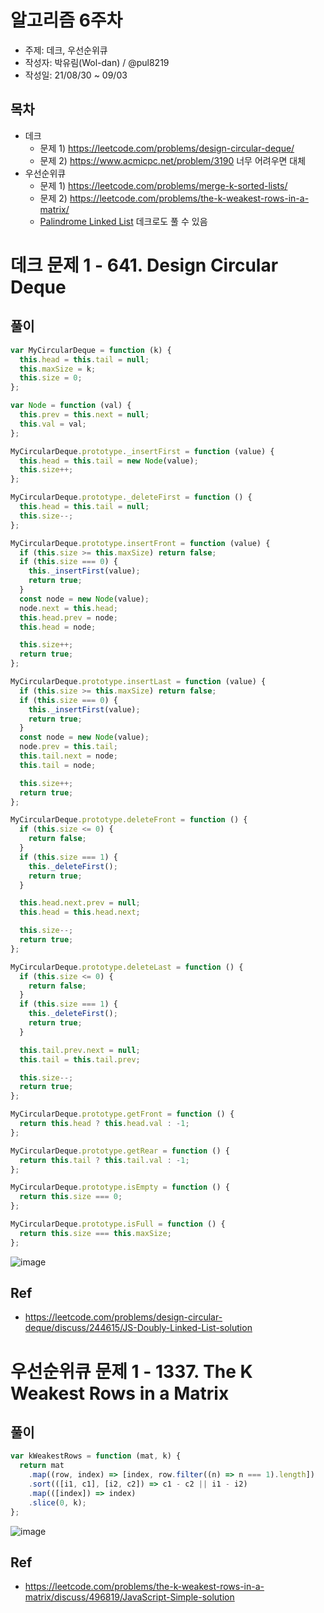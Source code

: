 # 알고리즘 6주차

- 주제: 데크, 우선순위큐
- 작성자: 박유림(Wol-dan) / @pul8219
- 작성일: 21/08/30 ~ 09/03

## 목차

- 데크
  - 문제 1) <https://leetcode.com/problems/design-circular-deque/>
  - 문제 2) <https://www.acmicpc.net/problem/3190> 너무 어려우면 대체
- 우선순위큐
  - 문제 1) <https://leetcode.com/problems/merge-k-sorted-lists/>
  - 문제 2) <https://leetcode.com/problems/the-k-weakest-rows-in-a-matrix/>
  - [Palindrome Linked List]() 데크로도 풀 수 있음

# 데크 문제 1 - 641. Design Circular Deque

## 풀이

```js
var MyCircularDeque = function (k) {
  this.head = this.tail = null;
  this.maxSize = k;
  this.size = 0;
};

var Node = function (val) {
  this.prev = this.next = null;
  this.val = val;
};

MyCircularDeque.prototype._insertFirst = function (value) {
  this.head = this.tail = new Node(value);
  this.size++;
};

MyCircularDeque.prototype._deleteFirst = function () {
  this.head = this.tail = null;
  this.size--;
};

MyCircularDeque.prototype.insertFront = function (value) {
  if (this.size >= this.maxSize) return false;
  if (this.size === 0) {
    this._insertFirst(value);
    return true;
  }
  const node = new Node(value);
  node.next = this.head;
  this.head.prev = node;
  this.head = node;

  this.size++;
  return true;
};

MyCircularDeque.prototype.insertLast = function (value) {
  if (this.size >= this.maxSize) return false;
  if (this.size === 0) {
    this._insertFirst(value);
    return true;
  }
  const node = new Node(value);
  node.prev = this.tail;
  this.tail.next = node;
  this.tail = node;

  this.size++;
  return true;
};

MyCircularDeque.prototype.deleteFront = function () {
  if (this.size <= 0) {
    return false;
  }
  if (this.size === 1) {
    this._deleteFirst();
    return true;
  }

  this.head.next.prev = null;
  this.head = this.head.next;

  this.size--;
  return true;
};

MyCircularDeque.prototype.deleteLast = function () {
  if (this.size <= 0) {
    return false;
  }
  if (this.size === 1) {
    this._deleteFirst();
    return true;
  }

  this.tail.prev.next = null;
  this.tail = this.tail.prev;

  this.size--;
  return true;
};

MyCircularDeque.prototype.getFront = function () {
  return this.head ? this.head.val : -1;
};

MyCircularDeque.prototype.getRear = function () {
  return this.tail ? this.tail.val : -1;
};

MyCircularDeque.prototype.isEmpty = function () {
  return this.size === 0;
};

MyCircularDeque.prototype.isFull = function () {
  return this.size === this.maxSize;
};
```

![image](https://user-images.githubusercontent.com/33214449/132897799-76119400-cc7c-4201-96de-d1202e24381c.png)

## Ref

- https://leetcode.com/problems/design-circular-deque/discuss/244615/JS-Doubly-Linked-List-solution

# 우선순위큐 문제 1 - 1337. The K Weakest Rows in a Matrix

## 풀이

```js
var kWeakestRows = function (mat, k) {
  return mat
    .map((row, index) => [index, row.filter((n) => n === 1).length])
    .sort(([i1, c1], [i2, c2]) => c1 - c2 || i1 - i2)
    .map(([index]) => index)
    .slice(0, k);
};
```

![image](https://user-images.githubusercontent.com/33214449/132899574-a32021e2-881b-4844-8b36-5f0a10920081.png)

## Ref

- https://leetcode.com/problems/the-k-weakest-rows-in-a-matrix/discuss/496819/JavaScript-Simple-solution
